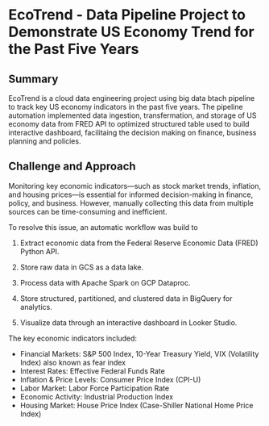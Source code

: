 # EcoTrend - Data Pipeline Project to Demonstrate US Economy Trend for the Past Five Years
## Summary
EcoTrend is a cloud data engineering project using big data btach pipeline to track key US economy indicators in the past five years. The pipeline automation implemented data ingestion, transfermation, and storage of US economy data from FRED API to optimized structured table used to build interactive dashboard, facilitaing the decision making on finance, business planning and policies.
## Challenge and Approach
Monitoring key economic indicators—such as stock market trends, inflation, and housing prices—is essential for informed decision-making in finance, policy, and business. However, manually collecting this data from multiple sources can be time-consuming and inefficient. 

To resolve this issue, an automatic workflow was build to
1. Extract economic data from the Federal Reserve Economic Data (FRED) Python API.

2. Store raw data in GCS as a data lake.

3. Process data with Apache Spark on GCP Dataproc.

4. Store structured, partitioned, and clustered data in BigQuery for analytics.

5. Visualize data through an interactive dashboard in Looker Studio.

The key economic indicators included:

- Financial Markets: S&P 500 Index, 10-Year Treasury Yield, VIX (Volatility Index) also known as fear index
- Interest Rates: Effective Federal Funds Rate
- Inflation & Price Levels: Consumer Price Index (CPI-U)
- Labor Market: Labor Force Participation Rate
- Economic Activity: Industrial Production Index
- Housing Market: House Price Index (Case-Shiller National Home Price Index)

